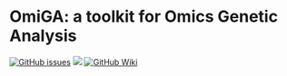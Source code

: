 # OmiGA: a toolkit for Omics Genetic Analysis
[![GitHub issues](https://img.shields.io/github/issues/SCAU-AnimalGenetics/OmiGA?color=green)](https://github.com/SCAU-AnimalGenetics/OmiGA/issues/new) [![](https://img.shields.io/badge/Release-v0.4.0-important.svg)]([https://www.scidb.cn/en/s/2mAJFv](https://china.scidb.cn/download?fileId=25cf1a4daf14bbd706779d65af39297d&shortLink=2mAJFv&traceId=kingyan312@live.cn)) [![GitHub Wiki](https://img.shields.io/badge/GitHub-Wiki-yellow)](https://github.com/SCAU-AnimalGenetics/OmiGA/wiki)
